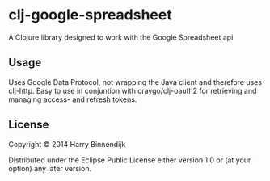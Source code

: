 # clj-google-spreadsheet

A Clojure library designed to work with the Google Spreadsheet api

## Usage

Uses Google Data Protocol, not wrapping the Java client and therefore uses clj-http.
Easy to use in conjuntion with craygo/clj-oauth2 for retrieving and managing access- and refresh tokens.

## License

Copyright © 2014 Harry Binnendijk

Distributed under the Eclipse Public License either version 1.0 or (at
your option) any later version.
